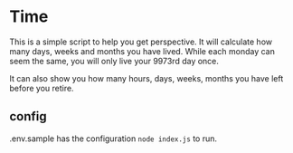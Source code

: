 # Time

This is a simple script to help you get perspective. It will calculate how many days, weeks and months you have lived. While each monday can seem the same, you will only live your 9973rd day once.

It can also show you how many hours, days, weeks, months you have left before you retire.

## config

.env.sample has the configuration ```node index.js``` to run.

